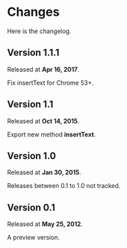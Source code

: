 # Changes

Here is the changelog.


## Version 1.1.1

Released at **Apr 16, 2017**.

Fix insertText for Chrome 53+.

## Version 1.1

Released at **Oct 14, 2015**.

Export new method **insertText**.


## Version 1.0

Released at **Jan 30, 2015**.

Releases between 0.1 to 1.0 not tracked.

## Version 0.1

Released at **May 25, 2012**.

A preview version.
